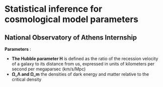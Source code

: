 # Statistical inference for cosmological model parameters 
## National Observatory of Athens Internship

**Parameters** :

- **The Hubble parameter H** is defined as the ratio of the recession velocity of a galaxy to its distance from us, expressed in units of kilometers per second per megaparsec (km/s/Mpc)
- **Ω_Λ and Ω_m**  the densities of dark energy and matter relative to the critical density
